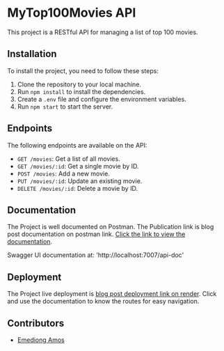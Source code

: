 # MyTop100Movies API

This project is a RESTful API for managing a list of top 100 movies.

## Installation

To install the project, you need to follow these steps:

1. Clone the repository to your local machine.
2. Run `npm install` to install the dependencies.
3. Create a `.env` file and configure the environment variables.
4. Run `npm start` to start the server.

## Endpoints

The following endpoints are available on the API:

- `GET /movies`: Get a list of all movies.
- `GET /movies/:id`: Get a single movie by ID.
- `POST /movies`: Add a new movie.
- `PUT /movies/:id`: Update an existing movie.
- `DELETE /movies/:id`: Delete a movie by ID.

## Documentation
The Project is well documented on Postman. The Publication link is blog post documentation on postman link. [Click the link to view the documentation](https://documenter.getpostman.com/view/24145860/2s93kxbkzY).

Swagger UI documentation at: 'http://localhost:7007/api-doc'

## Deployment
The Project live deployment is [blog post deployment link on render](https://mytop100movies-api.onrender.com). Click and use the documentation to know the routes for easy navigation.

## Contributors

- [Emediong Amos](https://github.com/Emeamos)
